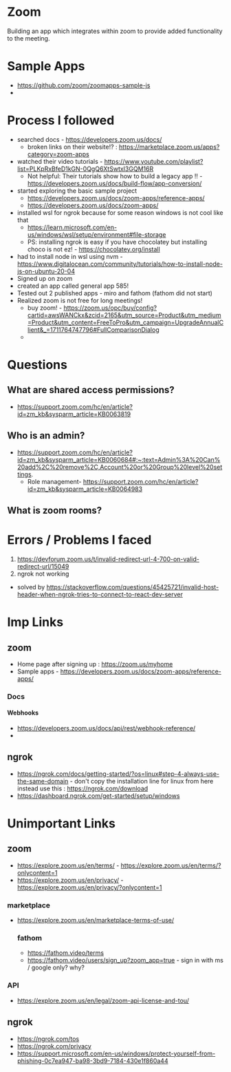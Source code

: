 # Zoom
Building an app which integrates within zoom to provide added functionality to the meeting.



# Sample Apps
- https://github.com/zoom/zoomapps-sample-js
- 

# Process I followed
- searched docs - https://developers.zoom.us/docs/
  - broken links on their website!? : https://marketplace.zoom.us/apps?category=zoom-apps
- watched their video tutorials - https://www.youtube.com/playlist?list=PLKpRxBfeD1kGN-0QgQ6XtSwtxI3GQM16R
  - Not helpful: Their tutorials show how to build a legacy app !! - https://developers.zoom.us/docs/build-flow/app-conversion/
- started exploring the basic sample project
  - https://developers.zoom.us/docs/zoom-apps/reference-apps/
  - https://developers.zoom.us/docs/zoom-apps/
- installed wsl for ngrok because for some reason windows is not cool like that
  - https://learn.microsoft.com/en-us/windows/wsl/setup/environment#file-storage
  - PS: installing ngrok is easy if you have chocolatey but installing choco is not ez! - https://chocolatey.org/install 
- had to install node in wsl using nvm - https://www.digitalocean.com/community/tutorials/how-to-install-node-js-on-ubuntu-20-04
- Signed up on zoom
- created an app called general app 585!
- Tested out 2 published apps - miro and fathom (fathom did not start)
- Realized zoom is not free for long meetings!
  - buy zoom! - https://zoom.us/opc/buy/config?cartid=awsWANCkx&zcid=2165&utm_source=Product&utm_medium=Product&utm_content=FreeToPro&utm_campaign=UpgradeAnnualClient&_=1711764747796#FullComparisonDialog
  - 


# Questions
## What are shared access permissions?
- https://support.zoom.com/hc/en/article?id=zm_kb&sysparm_article=KB0063819
## Who is an admin?
- https://support.zoom.com/hc/en/article?id=zm_kb&sysparm_article=KB0060684#:~:text=Admin%3A%20Can%20add%2C%20remove%2C,Account%20or%20Group%20level%20settings.
  - Role management- https://support.zoom.com/hc/en/article?id=zm_kb&sysparm_article=KB0064983
## What is zoom rooms?



# Errors / Problems I faced
1. https://devforum.zoom.us/t/invalid-redirect-url-4-700-on-valid-redirect-url/15049
2. ngrok not working
  - solved by https://stackoverflow.com/questions/45425721/invalid-host-header-when-ngrok-tries-to-connect-to-react-dev-server     

# Imp Links
## zoom
- Home page after signing up : https://zoom.us/myhome
- Sample apps - https://developers.zoom.us/docs/zoom-apps/reference-apps/
### Docs
  #### Webhooks
  - https://developers.zoom.us/docs/api/rest/webhook-reference/
  - 
## ngrok
- https://ngrok.com/docs/getting-started/?os=linux#step-4-always-use-the-same-domain - don't copy the installation line for linux from here instead use this : https://ngrok.com/download 
- https://dashboard.ngrok.com/get-started/setup/windows

# Unimportant Links
## zoom
- https://explore.zoom.us/en/terms/ - https://explore.zoom.us/en/terms/?onlycontent=1
- https://explore.zoom.us/en/privacy/ - https://explore.zoom.us/en/privacy/?onlycontent=1
### marketplace
- https://explore.zoom.us/en/marketplace-terms-of-use/
  ### fathom
  - https://fathom.video/terms
  - https://fathom.video/users/sign_up?zoom_app=true - sign in with ms / google only? why? 
### API
- https://explore.zoom.us/en/legal/zoom-api-license-and-tou/
## ngrok
- https://ngrok.com/tos
- https://ngrok.com/privacy
- https://support.microsoft.com/en-us/windows/protect-yourself-from-phishing-0c7ea947-ba98-3bd9-7184-430e1f860a44
